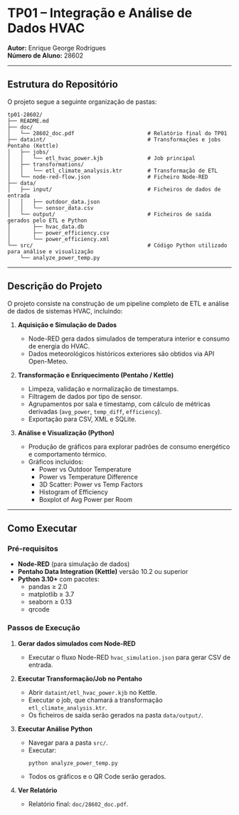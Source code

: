 # TP01 – Integração e Análise de Dados HVAC

**Autor:** Enrique George Rodrigues  
**Número de Aluno:** 28602  

---

## Estrutura do Repositório

O projeto segue a seguinte organização de pastas:

```
tp01-28602/
├── README.md
├── doc/
│   └── 28602_doc.pdf                       # Relatório final do TP01
├── dataint/                                # Transformações e jobs Pentaho (Kettle)
│   ├── jobs/
│   │   └── etl_hvac_power.kjb              # Job principal
│   ├── transformations/
│   │   └── etl_climate_analysis.ktr        # Transformação de ETL
│   └── node-red-flow.json                  # Ficheiro Node-RED
├── data/
│   ├── input/                              # Ficheiros de dados de entrada
│   │   ├── outdoor_data.json
│   │   └── sensor_data.csv
│   └── output/                             # Ficheiros de saída gerados pelo ETL e Python
│       ├── hvac_data.db
│       ├── power_efficiency.csv
│       └── power_efficiency.xml
└── src/                                    # Código Python utilizado para análise e visualização
    └── analyze_power_temp.py
```

---

## Descrição do Projeto

O projeto consiste na construção de um pipeline completo de ETL e análise de dados de sistemas HVAC, incluindo:

1. **Aquisição e Simulação de Dados**  
   - Node-RED gera dados simulados de temperatura interior e consumo de energia do HVAC.  
   - Dados meteorológicos históricos exteriores são obtidos via API Open-Meteo.

2. **Transformação e Enriquecimento (Pentaho / Kettle)**  
   - Limpeza, validação e normalização de timestamps.  
   - Filtragem de dados por tipo de sensor.  
   - Agrupamentos por sala e timestamp, com cálculo de métricas derivadas (`avg_power`, `temp_diff`, `efficiency`).  
   - Exportação para CSV, XML e SQLite.

3. **Análise e Visualização (Python)**  
   - Produção de gráficos para explorar padrões de consumo energético e comportamento térmico.  
   - Gráficos incluídos:
     - Power vs Outdoor Temperature
     - Power vs Temperature Difference
     - 3D Scatter: Power vs Temp Factors
     - Histogram of Efficiency
     - Boxplot of Avg Power per Room

---

## Como Executar

### Pré-requisitos

- **Node-RED** (para simulação de dados)
- **Pentaho Data Integration (Kettle)** versão 10.2 ou superior
- **Python 3.10+** com pacotes:
  - pandas ≥ 2.0
  - matplotlib ≥ 3.7
  - seaborn ≥ 0.13
  - qrcode

### Passos de Execução

1. **Gerar dados simulados com Node-RED**
   - Executar o fluxo Node-RED `hvac_simulation.json` para gerar CSV de entrada.

2. **Executar Transformação/Job no Pentaho**
   - Abrir `dataint/etl_hvac_power.kjb` no Kettle.  
   - Executar o job, que chamará a transformação `etl_climate_analysis.ktr`.  
   - Os ficheiros de saída serão gerados na pasta `data/output/`.

3. **Executar Análise Python**
   - Navegar para a pasta `src/`.  
   - Executar:
     ```bash
     python analyze_power_temp.py
     ```
   - Todos os gráficos e o QR Code serão gerados.

4. **Ver Relatório**
   - Relatório final: `doc/28602_doc.pdf`.
